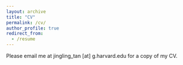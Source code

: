 ```yaml
---
layout: archive
title: "CV"
permalink: /cv/
author_profile: true
redirect_from:
  - /resume
---
```


Please email me at jingling_tan [at] g.harvard.edu for a copy of my CV.
